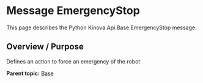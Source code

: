 # Message EmergencyStop

This page describes the Python Kinova.Api.Base.EmergencyStop message.

## Overview / Purpose

Defines an action to force an emergency of the robot

**Parent topic:** [Base](../references/summary_Base.md)

